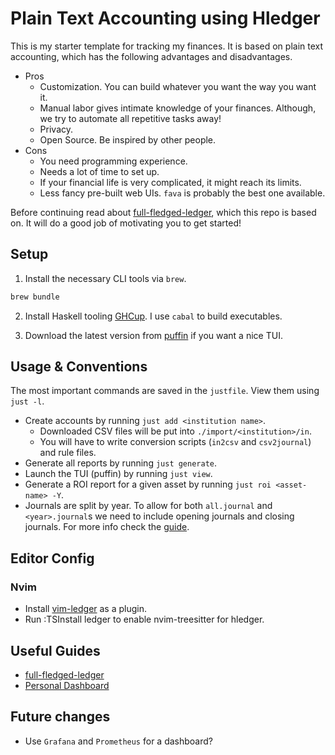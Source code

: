 # Plain Text Accounting using Hledger

This is my starter template for tracking my finances. It is based on plain text accounting, which has the following advantages and disadvantages.

- Pros
    - Customization. You can build whatever you want the way you want it.
    - Manual labor gives intimate knowledge of your finances. Although, we try to automate all repetitive tasks away!
    - Privacy.
    - Open Source. Be inspired by other people.
- Cons
    - You need programming experience.
    - Needs a lot of time to set up.
    - If your financial life is very complicated, it might reach its limits.
    - Less fancy pre-built web UIs. `fava` is probably the best one available.

Before continuing read about [full-fledged-ledger](https://github.com/adept/full-fledged-hledger/wiki/Key-principles-and-practices), which this repo is based on. It will do a good job of motivating you to get started!

## Setup

1. Install the necessary CLI tools via `brew`.

```bash
brew bundle
```

2. Install Haskell tooling [GHCup](https://www.haskell.org/ghcup/). I use `cabal` to build executables.

3. Download the latest version from [puffin](https://github.com/siddhantac/puffin?tab=readme-ov-file) if you want a nice TUI.

## Usage & Conventions

The most important commands are saved in the `justfile`. View them using `just -l`.

- Create accounts by running `just add <institution name>`. 
    - Downloaded CSV files will be put into `./import/<institution>/in`.
    - You will have to write conversion scripts (`in2csv` and `csv2journal`) and rule files.
- Generate all reports by running `just generate`.
- Launch the TUI (puffin) by running `just view`.
- Generate a ROI report for a given asset by running `just roi <asset-name> -Y`.
- Journals are split by year. To allow for both `all.journal` and `<year>.journal`s we need to include opening journals and closing journals. For more info check the [guide](https://github.com/adept/full-fledged-hledger/wiki/Getting-full-history-of-the-account#on-the-opening-balances).

## Editor Config

### Nvim

- Install [vim-ledger](https://github.com/ledger/vim-ledger) as a plugin.
- Run :TSInstall ledger to enable nvim-treesitter for hledger.

## Useful Guides

- [full-fledged-ledger](https://github.com/adept/full-fledged-hledger/tree/master)
- [Personal Dashboard](https://memo.barrucadu.co.uk/personal-finance.html)

## Future changes

- Use `Grafana` and `Prometheus` for a dashboard?

